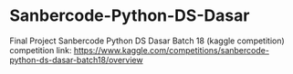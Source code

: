 # Sanbercode-Python-DS-Dasar
Final Project Sanbercode Python DS Dasar Batch 18 (kaggle competition)
competition link: https://www.kaggle.com/competitions/sanbercode-python-ds-dasar-batch18/overview
